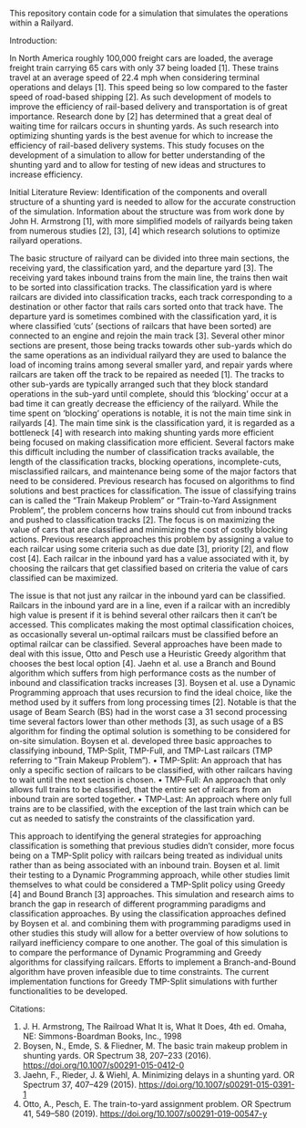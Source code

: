 This repository contain code for a simulation that simulates the operations within a Railyard.

Introduction:

In North America roughly 100,000 freight cars are loaded, the average freight train carrying 65 cars with only 37 being loaded [1]. These trains travel at an average speed of 22.4 mph when considering terminal operations and delays [1]. This speed being so low compared to the faster speed of road-based shipping [2]. As such development of models to improve the efficiency of rail-based delivery and transportation is of great importance. 
Research done by [2] has determined that a great deal of waiting time for railcars occurs in shunting yards. As such research into optimizing shunting yards is the best avenue for which to increase the efficiency of rail-based delivery systems. 
This study focuses on the development of a simulation to allow for better understanding of the shunting yard and to allow for testing of new ideas and structures to increase efficiency. 

Initial Literature Review:
Identification of the components and overall structure of a shunting yard is needed to allow for the accurate construction of the simulation. Information about the structure was from work done by John H. Armstrong [1], with more simplified models of railyards being taken from numerous studies [2], [3], [4] which research solutions to optimize railyard operations.

The basic structure of railyard can be divided into three main sections, the receiving yard, the classification yard, and the departure yard [3]. The receiving yard takes inbound trains from the main line, the trains then wait to be sorted into classification tracks. The classification yard is where railcars are divided into classification tracks, each track corresponding to a destination or other factor that rails cars sorted onto that track have. The departure yard is sometimes combined with the classification yard, it is where classified ‘cuts’ (sections of railcars that have been sorted) are connected to an engine and rejoin the main track [3]. 
Several other minor sections are present, those being tracks towards other sub-yards which do the same operations as an individual railyard they are used to balance the load of incoming trains among several smaller yard, and repair yards where railcars are taken off the track to be repaired as needed [1]. The tracks to other sub-yards are typically arranged such that they block standard operations in the sub-yard until complete, should this ‘blocking’ occur at a bad time it can greatly decrease the efficiency of the railyard. While the time spent on ‘blocking’ operations is notable, it is not the main time sink in railyards [4]. 
The main time sink is the classification yard, it is regarded as a bottleneck [4] with research into making shunting yards more efficient being focused on making classification more efficient. Several factors make this difficult including the number of classification tracks available, the length of the classification tracks, blocking operations, incomplete-cuts, misclassified railcars, and maintenance being some of the major factors that need to be considered. 
Previous research has focused on algorithms to find solutions and best practices for classification. The issue of classifying trains can is called the “Train Makeup Problem” or “Train-to-Yard Assignment Problem”, the problem concerns how trains should cut from inbound tracks and pushed to classification tracks [2]. The focus is on maximizing the value of cars that are classified and minimizing the cost of costly blocking actions. Previous research approaches this problem by assigning a value to each railcar using some criteria such as due date [3], priority [2], and flow cost [4]. Each railcar in the inbound yard has a value associated with it, by choosing the railcars that get classified based on criteria the value of cars classified can be maximized.

The issue is that not just any railcar in the inbound yard can be classified. Railcars in the inbound yard are in a line, even if a railcar with an incredibly high value is present if it is behind several other railcars then it can’t be accessed. This complicates making the most optimal classification choices, as occasionally several un-optimal railcars must be classified before an optimal railcar can be classified. 
Several approaches have been made to deal with this issue, Otto and Pesch use a Heuristic Greedy algorithm that chooses the best local option [4]. Jaehn et al. use a Branch and Bound algorithm which suffers from high performance costs as the number of inbound and classification tracks increases [3]. Boysen et al. use a Dynamic Programming approach that uses recursion to find the ideal choice, like the method used by it suffers from long processing times [2]. Notable is that the usage of Beam Search (BS) had in the worst case a 31 second processing time several factors lower than other methods [3], as such usage of a BS algorithm for finding the optimal solution is something to be considered for on-site simulation.
Boysen et al. developed three basic approaches to classifying inbound, TMP-Split, TMP-Full, and TMP-Last railcars (TMP referring to “Train Makeup Problem”). 
•	TMP-Split: An approach that has only a specific section of railcars to be classified, with other railcars having to wait until the next section is chosen.
•	TMP-Full: An approach that only allows full trains to be classified, that the entire set of railcars from an inbound train are sorted together.
•	TMP-Last: An approach where only full trains are to be classified, with the exception of the last train which can be cut as needed to satisfy the constraints of the classification yard. 

This approach to identifying the general strategies for approaching classification is something that previous studies didn’t consider, more focus being on a TMP-Split policy with railcars being treated as individual units rather than as being associated with an inbound train. Boysen et al. limit their testing to a Dynamic Programming approach, while other studies limit themselves to what could be considered a TMP-Split policy using Greedy [4] and Bound Branch [3] approaches. This simulation and research aims to branch the gap in research of different programming paradigms and classification approaches. By using the classification approaches defined by Boysen et al. and combining them with programming paradigms used in other studies this study will allow for a better overview of how solutions to railyard inefficiency compare to one another. 
The goal of this simulation is to compare the performance of Dynamic Programming and Greedy algorithms for classifying railcars. Efforts to implement a Branch-and-Bound algorithm have proven infeasible due to time constraints. The current implementation functions for Greedy TMP-Split simulations with further functionalities to be developed.

Citations:

1.	J. H. Armstrong, The Railroad What It is, What It Does, 4th ed. Omaha, NE: Simmons-Boardman Books, Inc., 1998
2.	Boysen, N., Emde, S. & Fliedner, M. The basic train makeup problem in shunting yards. OR Spectrum 38, 207–233 (2016). https://doi.org/10.1007/s00291-015-0412-0
3.	Jaehn, F., Rieder, J. & Wiehl, A. Minimizing delays in a shunting yard. OR Spectrum 37, 407–429 (2015). https://doi.org/10.1007/s00291-015-0391-1
4.	Otto, A., Pesch, E. The train-to-yard assignment problem. OR Spectrum 41, 549–580 (2019). https://doi.org/10.1007/s00291-019-00547-y

 
